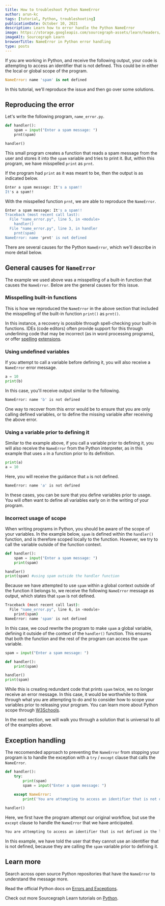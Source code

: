 ```yaml
---
title: How to troubleshoot Python NameError
author: arun-kc
tags: [tutorial, Python, troubleshooting]
publicationDate: October 10, 2021
description: Learn how to error handle the Python NameError
image: https://storage.googleapis.com/sourcegraph-assets/learn/headers/sourcegraph-learn-header.png
imageAlt: Sourcegraph Learn
browserTitle: NameError in Python error handling
type: posts
---
```


If you are working in Python, and receive the following output, your code is attempting to access an identifier that is not defined. This could be in either the local or global scope of the program.

```python
NameError: name 'spam' is not defined
```

In this tutorial, we'll reproduce the issue and then go over some solutions.

## Reproducing the error

Let's write the following program, `name_error.py`. 

```python
def handler():
    spam = input("Enter a spam message: ")
    prnt(spam)

handler()
```

This small program creates a function that reads a spam message from the user and stores it into the `spam` variable and tries to print it. But, within this program, we have misspelled `print` as `prnt`.

If the program had `print` as it was meant to be, then the output is as indicated below.

```sh
Enter a spam message: It's a spam!!
It's a spam!!
```

With the misspelled function `prnt`, we are able to reproduce the `NameError`.

```sh
Enter a spam message: It's a spam!!
Traceback (most recent call last):
  File "name_error.py", line 5, in <module>
    handler()
  File "name_error.py", line 3, in handler
    prnt(spam)
NameError: name 'prnt' is not defined
```

There are several causes for the Python `NameError`, which we'll describe in more detail below.

## General causes for `NameError`

The example we used above was a misspelling of a built-in function that causes the `NameError`. Below are the general causes for this issue.

### Misspelling built-in functions

This is how we reproduced the `NameError` in the above section that included the misspelling of the built-in function `print()` as `prnt()`. 

In this instance, a recovery is possible through spell-checking your built-in functions. IDEs (code editors) often provide support for this through underlining code that may be incorrect (as in word processing programs), or offer [spelling](https://marketplace.visualstudio.com/items?itemName=streetsidesoftware.code-spell-checker) [extensions](https://marketplace.visualstudio.com/items?itemName=ban.spellright).

### Using undefined variables

If you attempt to call a variable before defining it, you will also receive a `NameError` error message. 

```python
a = 10
print(b)
```

In this case, you'll receive output similar to the following.

```sh
NameError: name 'b' is not defined
```

One way to recover from this error would be to ensure that you are only calling defined variables, or to define the missing variable after receiving the above error. 

### Using a variable prior to defining it

Similar to the example above, if you call a variable prior to defining it, you will also receive the `NameError` from the Python interpreter, as in this example that uses `a` in a function prior to its definition. 

```python
print(a)
a = 10
``` 

Here, you will receive the guidance that `a` is not defined. 


```sh
NameError: name 'a' is not defined
```

In these cases, you can be sure that you define variables prior to usage. You will often want to define all variables early on in the writing of your program.

### Incorrect usage of scope

When writing programs in Python, you should be aware of the scope of your variables. In the example below, `spam` is defined within the `handler()` function, and is therefore scoped locally to the function. However, we try to call the variable outside of the function context. 

```python
def handler():
    spam = input("Enter a spam message: ")
    print(spam)

handler()
print(spam) #using spam outside the handler function
```

Because we have attempted to use `spam` within a global context outside of the function it belongs to, we receive the following `NameError` message as output, which states that `spam` is not defined.

```sh
Traceback (most recent call last):
  File "name_error.py", line 6, in <module>
    print(spam)
NameError: name 'spam' is not defined
```

In this case, we coud rewrite the program to make `spam` a global variable, defining it outside of the context of the `handler()` function. This ensures that both the function and the rest of the program can access the `spam` variable.

```python
spam = input("Enter a spam message: ")

def handler():
    print(spam)

handler()
print(spam)
```

While this is creating redundant code that prints `spam` twice, we no longer receive an error message. In this case, it would be worthwhile to think through what you are attempting to do and to consider how to scope your variables prior to releasing your program. You can learn more about Python scope through [W3Schools](https://www.w3schools.com/python/python_scope.asp).

In the next section, we will walk you through a solution that is universal to all of the examples above. 

## Exception handling

The reccomended approach to preventing the `NameError` from stopping your program is to handle the exception with a `try` / `except` clause that calls the `NameError`.

```python
def handler():
    try:
        print(spam)
        spam = input("Enter a spam message: ")
    
    except NameError:
        print('You are attempting to access an identifier that is not defined in the local or global scope.')

handler()
```

Here, we first have the program attempt our original workflow, but use the `except` clause to handle the `NameError` that we have anticipated. 

```sh
You are attempting to access an identifier that is not defined in the local or global scope.
```

In this example, we have told the user that they cannot use an identifier that is not defined, because they are calling the `spam` variable prior to defining it.

## Learn more

Search across open source Python repositories that have the `NameError` to understand the message more.

<SourcegraphSearch query="NameError lang:python" patternType="literal"/>

Read the official Python docs on [Errors and Exceptions](https://docs.python.org/3/tutorial/errors.html).

Check out more Sourcegraph Learn tutorials on [Python](https://learn.sourcegraph.com/tags/python).